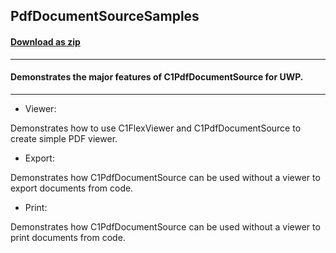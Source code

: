 ## PdfDocumentSourceSamples
#### [Download as zip](https://downgit.github.io/#/home?url=https://github.com/GrapeCity/ComponentOne-UWP-Samples/tree/master/C1.UWP.Document/CS/PdfDocumentSourceSamples)
____
#### Demonstrates the major features of C1PdfDocumentSource for UWP.
____

* Viewer:

Demonstrates how to use C1FlexViewer and C1PdfDocumentSource to create
simple PDF viewer.


* Export:

Demonstrates how C1PdfDocumentSource can be used without a viewer
to export documents from code.


* Print:

Demonstrates how C1PdfDocumentSource can be used without a viewer
to print documents from code.

